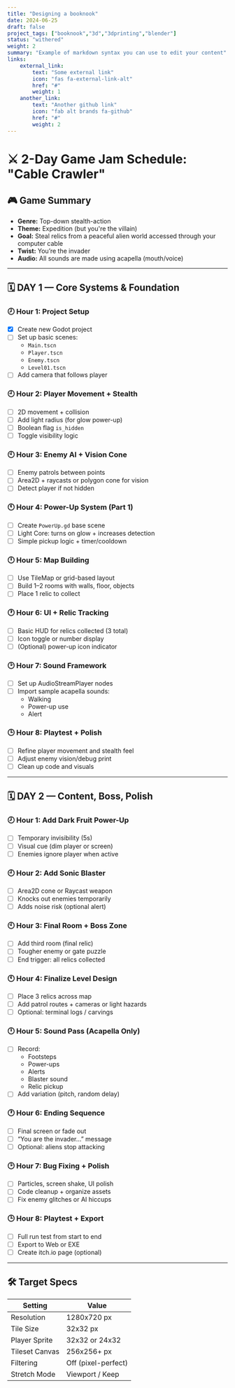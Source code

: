 ```yaml
---
title: "Designing a booknook"
date: 2024-06-25
draft: false
project_tags: ["booknook","3d","3dprinting","blender"]
status: "withered"
weight: 2
summary: "Example of markdown syntax you can use to edit your content"
links:
    external_link:
        text: "Some external link"
        icon: "fas fa-external-link-alt"
        href: "#"
        weight: 1
    another_link:
        text: "Another github link"
        icon: "fab alt brands fa-github"
        href: "#"
        weight: 2
---
```

# ⚔️ 2-Day Game Jam Schedule: "Cable Crawler"

## 🎮 Game Summary
- **Genre:** Top-down stealth-action
- **Theme:** Expedition (but you're the villain)
- **Goal:** Steal relics from a peaceful alien world accessed through your computer cable
- **Twist:** You’re the invader
- **Audio:** All sounds are made using acapella (mouth/voice)

---

## 🗓️ DAY 1 — Core Systems & Foundation

### 🕗 Hour 1: Project Setup
- [x] Create new Godot project
- [ ] Set up basic scenes:
  - `Main.tscn`
  - `Player.tscn`
  - `Enemy.tscn`
  - `Level01.tscn`
- [ ] Add camera that follows player

### 🕘 Hour 2: Player Movement + Stealth
- [ ] 2D movement + collision
- [ ] Add light radius (for glow power-up)
- [ ] Boolean flag `is_hidden`
- [ ] Toggle visibility logic

### 🕙 Hour 3: Enemy AI + Vision Cone
- [ ] Enemy patrols between points
- [ ] Area2D + raycasts or polygon cone for vision
- [ ] Detect player if not hidden

### 🕚 Hour 4: Power-Up System (Part 1)
- [ ] Create `PowerUp.gd` base scene
- [ ] Light Core: turns on glow + increases detection
- [ ] Simple pickup logic + timer/cooldown

### 🕛 Hour 5: Map Building
- [ ] Use TileMap or grid-based layout
- [ ] Build 1–2 rooms with walls, floor, objects
- [ ] Place 1 relic to collect

### 🕐 Hour 6: UI + Relic Tracking
- [ ] Basic HUD for relics collected (3 total)
- [ ] Icon toggle or number display
- [ ] (Optional) power-up icon indicator

### 🕑 Hour 7: Sound Framework
- [ ] Set up AudioStreamPlayer nodes
- [ ] Import sample acapella sounds:
  - Walking
  - Power-up use
  - Alert

### 🕒 Hour 8: Playtest + Polish
- [ ] Refine player movement and stealth feel
- [ ] Adjust enemy vision/debug print
- [ ] Clean up code and visuals

---

## 🗓️ DAY 2 — Content, Boss, Polish

### 🕗 Hour 1: Add Dark Fruit Power-Up
- [ ] Temporary invisibility (5s)
- [ ] Visual cue (dim player or screen)
- [ ] Enemies ignore player when active

### 🕘 Hour 2: Add Sonic Blaster
- [ ] Area2D cone or Raycast weapon
- [ ] Knocks out enemies temporarily
- [ ] Adds noise risk (optional alert)

### 🕙 Hour 3: Final Room + Boss Zone
- [ ] Add third room (final relic)
- [ ] Tougher enemy or gate puzzle
- [ ] End trigger: all relics collected

### 🕚 Hour 4: Finalize Level Design
- [ ] Place 3 relics across map
- [ ] Add patrol routes + cameras or light hazards
- [ ] Optional: terminal logs / carvings

### 🕛 Hour 5: Sound Pass (Acapella Only)
- [ ] Record:
  - Footsteps
  - Power-ups
  - Alerts
  - Blaster sound
  - Relic pickup
- [ ] Add variation (pitch, random delay)

### 🕐 Hour 6: Ending Sequence
- [ ] Final screen or fade out
- [ ] “You are the invader…” message
- [ ] Optional: aliens stop attacking

### 🕑 Hour 7: Bug Fixing + Polish
- [ ] Particles, screen shake, UI polish
- [ ] Code cleanup + organize assets
- [ ] Fix enemy glitches or AI hiccups

### 🕒 Hour 8: Playtest + Export
- [ ] Full run test from start to end
- [ ] Export to Web or EXE
- [ ] Create itch.io page (optional)

---

## 🛠️ Target Specs

| Setting       | Value         |
|---------------|---------------|
| Resolution    | 1280x720 px   |
| Tile Size     | 32x32 px      |
| Player Sprite | 32x32 or 24x32|
| Tileset Canvas| 256x256+ px   |
| Filtering     | Off (pixel-perfect) |
| Stretch Mode  | Viewport / Keep |
